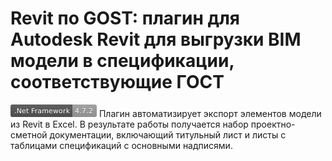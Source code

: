 # Revit по GOST: плагин для Autodesk Revit для выгрузки BIM модели в спецификации, соответствующие ГОСТ
<svg xmlns="http://www.w3.org/2000/svg" xmlns:xlink="http://www.w3.org/1999/xlink" width="138" height="20" role="img" aria-label=".Net Framework: 4.7.2"><title>.Net Framework: 4.7.2</title><linearGradient id="s" x2="0" y2="100%"><stop offset="0" stop-color="#bbb" stop-opacity=".1"/><stop offset="1" stop-opacity=".1"/></linearGradient><clipPath id="r"><rect width="138" height="20" rx="3" fill="#fff"/></clipPath><g clip-path="url(#r)"><rect width="99" height="20" fill="#555"/><rect x="99" width="39" height="20" fill="#9f9f9f"/><rect width="138" height="20" fill="url(#s)"/></g><g fill="#fff" text-anchor="middle" font-family="Verdana,Geneva,DejaVu Sans,sans-serif" text-rendering="geometricPrecision" font-size="110"><text aria-hidden="true" x="505" y="150" fill="#010101" fill-opacity=".3" transform="scale(.1)" textLength="890">.Net Framework</text><text x="505" y="140" transform="scale(.1)" fill="#fff" textLength="890">.Net Framework</text><text aria-hidden="true" x="1175" y="150" fill="#010101" fill-opacity=".3" transform="scale(.1)" textLength="290">4.7.2</text><text x="1175" y="140" transform="scale(.1)" fill="#fff" textLength="290">4.7.2</text></g></svg>
Плагин автоматизирует экспорт элементов модели из Revit в Excel. В результате работы получается набор проектно-сметной документации, включающий титульный лист и листы с таблицами спецификаций с основными надписями.
